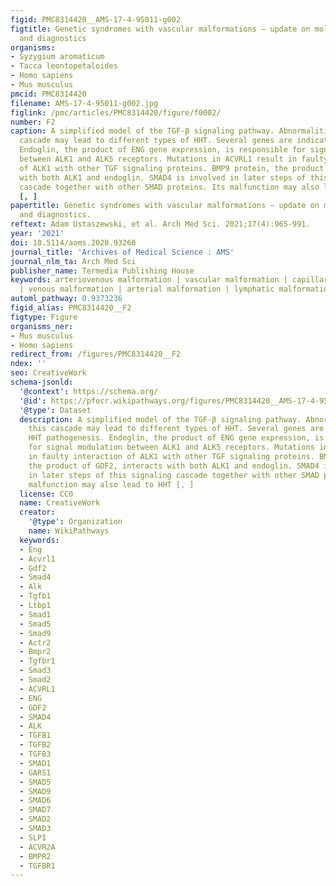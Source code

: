 ```yaml
---
figid: PMC8314420__AMS-17-4-95011-g002
figtitle: Genetic syndromes with vascular malformations – update on molecular background
  and diagnostics
organisms:
- Syzygium aromaticum
- Tacca leontopetaloides
- Homo sapiens
- Mus musculus
pmcid: PMC8314420
filename: AMS-17-4-95011-g002.jpg
figlink: /pmc/articles/PMC8314420/figure/f0002/
number: F2
caption: A simplified model of the TGF-β signaling pathway. Abnormalities of this
  cascade may lead to different types of HHT. Several genes are indicated in HHT pathogenesis.
  Endoglin, the product of ENG gene expression, is responsible for signal modulation
  between ALK1 and ALK5 receptors. Mutations in ACVRL1 result in faulty interaction
  of ALK1 with other TGF signaling proteins. BMP9 protein, the product of GDF2, interacts
  with both ALK1 and endoglin. SMAD4 is involved in later steps of this signaling
  cascade together with other SMAD proteins. Its malfunction may also lead to HHT
  [, ]
papertitle: Genetic syndromes with vascular malformations – update on molecular background
  and diagnostics.
reftext: Adam Ustaszewski, et al. Arch Med Sci. 2021;17(4):965-991.
year: '2021'
doi: 10.5114/aoms.2020.93260
journal_title: 'Archives of Medical Science : AMS'
journal_nlm_ta: Arch Med Sci
publisher_name: Termedia Publishing House
keywords: arteriovenous malformation | vascular malformation | capillary malformation
  | venous malformation | arterial malformation | lymphatic malformation
automl_pathway: 0.9373236
figid_alias: PMC8314420__F2
figtype: Figure
organisms_ner:
- Mus musculus
- Homo sapiens
redirect_from: /figures/PMC8314420__F2
ndex: ''
seo: CreativeWork
schema-jsonld:
  '@context': https://schema.org/
  '@id': https://pfocr.wikipathways.org/figures/PMC8314420__AMS-17-4-95011-g002.html
  '@type': Dataset
  description: A simplified model of the TGF-β signaling pathway. Abnormalities of
    this cascade may lead to different types of HHT. Several genes are indicated in
    HHT pathogenesis. Endoglin, the product of ENG gene expression, is responsible
    for signal modulation between ALK1 and ALK5 receptors. Mutations in ACVRL1 result
    in faulty interaction of ALK1 with other TGF signaling proteins. BMP9 protein,
    the product of GDF2, interacts with both ALK1 and endoglin. SMAD4 is involved
    in later steps of this signaling cascade together with other SMAD proteins. Its
    malfunction may also lead to HHT [, ]
  license: CC0
  name: CreativeWork
  creator:
    '@type': Organization
    name: WikiPathways
  keywords:
  - Eng
  - Acvrl1
  - Gdf2
  - Smad4
  - Alk
  - Tgfb1
  - Ltbp1
  - Smad1
  - Smad5
  - Smad9
  - Actr2
  - Bmpr2
  - Tgfbr1
  - Smad3
  - Smad2
  - ACVRL1
  - ENG
  - GDF2
  - SMAD4
  - ALK
  - TGFB1
  - TGFB2
  - TGFB3
  - SMAD1
  - GARS1
  - SMAD5
  - SMAD9
  - SMAD6
  - SMAD7
  - SMAD2
  - SMAD3
  - SLPI
  - ACVR2A
  - BMPR2
  - TGFBR1
---
```

